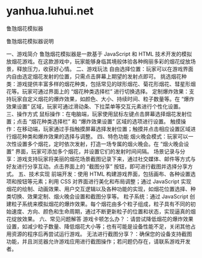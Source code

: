 # yanhua.luhui.net
鲁虺烟花模拟器

鲁虺烟花模拟器说明

一、游戏简介
鲁虺烟花模拟器是一款基于 JavaScript 和 HTML 技术开发的模拟放烟花游戏。在这款游戏中，玩家能够身临其境般体验各种绚丽多彩的烟花绽放场景，释放压力，收获好心情。
二、游戏玩法
自由选择位置：玩家可以在游戏界面内自由选定烟花发射的位置，只需点击屏幕上期望的发射点即可。
挑选烟花种类：游戏提供丰富多样的烟花种类，包括常见的球形烟花、菊花形烟花、彗星形烟花等。玩家可通过界面上的 “烟花种类选择栏” 进行切换选择。
定制爆炸效果：支持玩家自定义烟花的爆炸效果，如颜色、大小、持续时间、粒子数量等。在 “爆炸效果设置” 区域，玩家可通过滑动条、下拉菜单等交互元素进行个性化设置。
三、操作方式
鼠标操作：在电脑端，玩家使用鼠标左键点击屏幕选择烟花发射位置；点击 “烟花种类选择栏” 和 “爆炸效果设置” 区域的选项进行设置。
触摸操作：在移动端，玩家通过手指触摸屏幕选择发射位置；触摸并点击相应设置区域进行烟花种类和爆炸效果的选择与调整。
四、特色功能
烟火晚会模式：玩家可以一次性设置多个烟花，定时依次发射，打造一场专属的烟火晚会。在 “烟火晚会设置” 界面，玩家可添加多个烟花，并设置它们的发射时间间隔。
场景记录与分享：游戏支持玩家将美丽的烟花场景截图记录下来，通过社交媒体、邮件等方式与好友进行分享互动。点击界面上的 “截图分享” 按钮，即可进行截图并选择分享方式。
五、技术实现
前端开发：使用 HTML 构建游戏界面，包括画布、各种设置选项和按钮等元素；利用 CSS 对界面进行美化和布局调整；通过 JavaScript 实现烟花的绘制、动画效果、用户交互逻辑以及各种功能的实现，如烟花位置选择、种类切换、效果定制、烟火晚会设置和截图分享等。
粒子系统：通过 JavaScript 创建粒子系统来模拟烟花的爆炸效果。每个烟花由多个粒子组成，粒子具有不同的初始速度、方向、颜色和生命周期，通过不断更新粒子的位置和状态，实现逼真的烟花绽放效果。
六、常见问题解答
游戏卡顿怎么办？：请尝试降低烟花的爆炸效果设置，如减少粒子数量、降低烟花大小等；也有可能是设备性能不足，关闭其他占用资源的程序后再尝试运行游戏。
无法进行截图分享？：确保您的设备支持截图功能，并且浏览器允许游戏应用进行截图操作；若问题仍存在，请联系游戏开发者。

